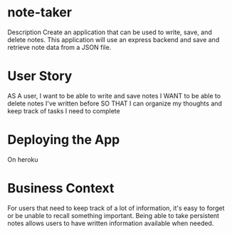 # note-taker
Description
Create an application that can be used to write, save, and delete notes. This application will use an express backend and save and retrieve note data from a JSON file.


# User Story
AS A user, I want to be able to write and save notes
I WANT to be able to delete notes I've written before
SO THAT I can organize my thoughts and keep track of tasks I need to complete

# Deploying the App
On heroku 

# Business Context
For users that need to keep track of a lot of information, it's easy to forget or be unable to recall something important. Being able to take persistent notes allows users to have written information available when needed.
